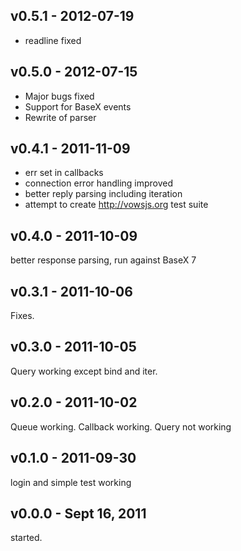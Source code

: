 ## v0.5.1 - 2012-07-19
- readline fixed

## v0.5.0 - 2012-07-15

- Major bugs fixed
- Support for BaseX events
- Rewrite of parser


## v0.4.1 - 2011-11-09

- err set in callbacks
- connection error handling improved
- better reply parsing including iteration
- attempt to create http://vowsjs.org test suite

## v0.4.0 - 2011-10-09
better response parsing, run against BaseX 7
## v0.3.1 - 2011-10-06
Fixes.
## v0.3.0 - 2011-10-05
Query working except bind and iter.
## v0.2.0 - 2011-10-02
Queue working. Callback working. Query not working
## v0.1.0 - 2011-09-30
login and simple test working
## v0.0.0 - Sept 16, 2011
started.